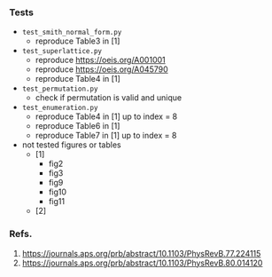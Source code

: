 ### Tests
- `test_smith_normal_form.py`
  - reproduce Table3 in [1]
- `test_superlattice.py`
  - reproduce https://oeis.org/A001001
  - reproduce https://oeis.org/A045790
  - reproduce Table4 in [1]
- `test_permutation.py`
  - check if permutation is valid and unique
- `test_enumeration.py`
  - reproduce Table4 in [1] up to index = 8
  - reproduce Table6 in [1]
  - reproduce Table7 in [1] up to index = 8
- not tested figures or tables
  - [1]
    - fig2
    - fig3
    - fig9
    - fig10
    - fig11
  - [2]

### Refs.
1. https://journals.aps.org/prb/abstract/10.1103/PhysRevB.77.224115
1. https://journals.aps.org/prb/abstract/10.1103/PhysRevB.80.014120
